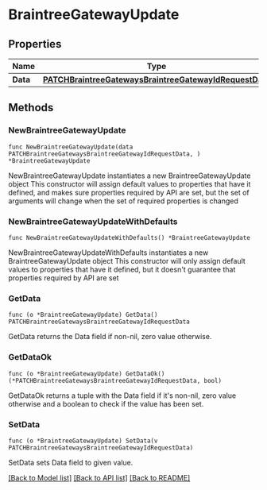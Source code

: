 # BraintreeGatewayUpdate

## Properties

Name | Type | Description | Notes
------------ | ------------- | ------------- | -------------
**Data** | [**PATCHBraintreeGatewaysBraintreeGatewayIdRequestData**](PATCHBraintreeGatewaysBraintreeGatewayIdRequestData.md) |  | 

## Methods

### NewBraintreeGatewayUpdate

`func NewBraintreeGatewayUpdate(data PATCHBraintreeGatewaysBraintreeGatewayIdRequestData, ) *BraintreeGatewayUpdate`

NewBraintreeGatewayUpdate instantiates a new BraintreeGatewayUpdate object
This constructor will assign default values to properties that have it defined,
and makes sure properties required by API are set, but the set of arguments
will change when the set of required properties is changed

### NewBraintreeGatewayUpdateWithDefaults

`func NewBraintreeGatewayUpdateWithDefaults() *BraintreeGatewayUpdate`

NewBraintreeGatewayUpdateWithDefaults instantiates a new BraintreeGatewayUpdate object
This constructor will only assign default values to properties that have it defined,
but it doesn't guarantee that properties required by API are set

### GetData

`func (o *BraintreeGatewayUpdate) GetData() PATCHBraintreeGatewaysBraintreeGatewayIdRequestData`

GetData returns the Data field if non-nil, zero value otherwise.

### GetDataOk

`func (o *BraintreeGatewayUpdate) GetDataOk() (*PATCHBraintreeGatewaysBraintreeGatewayIdRequestData, bool)`

GetDataOk returns a tuple with the Data field if it's non-nil, zero value otherwise
and a boolean to check if the value has been set.

### SetData

`func (o *BraintreeGatewayUpdate) SetData(v PATCHBraintreeGatewaysBraintreeGatewayIdRequestData)`

SetData sets Data field to given value.



[[Back to Model list]](../README.md#documentation-for-models) [[Back to API list]](../README.md#documentation-for-api-endpoints) [[Back to README]](../README.md)


